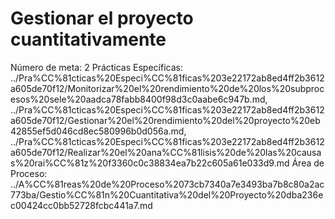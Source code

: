 # Gestionar el proyecto cuantitativamente

Número de meta: 2
Prácticas Específicas: ../Pra%CC%81cticas%20Especi%CC%81ficas%203e22172ab8ed4ff2b3612a605de70f12/Monitorizar%20el%20rendimiento%20de%20los%20subprocesos%20sele%20aadca78fabb8400f98d3c0aabe6c947b.md, ../Pra%CC%81cticas%20Especi%CC%81ficas%203e22172ab8ed4ff2b3612a605de70f12/Gestionar%20el%20rendimiento%20del%20proyecto%20eb42855ef5d046cd8ec580996b0d056a.md, ../Pra%CC%81cticas%20Especi%CC%81ficas%203e22172ab8ed4ff2b3612a605de70f12/Realizar%20el%20ana%CC%81lisis%20de%20las%20causas%20rai%CC%81z%20f3360c0c38834ea7b22c605a61e033d9.md
Área de Proceso: ../A%CC%81reas%20de%20Proceso%2073cb7340a7e3493ba7b8c80a2ac773ba/Gestio%CC%81n%20Cuantitativa%20del%20Proyecto%20dba236ec00424cc0bb52728fcbc441a7.md